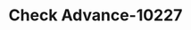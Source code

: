 ---
f_zip-code: 41031
f_state-code: KY
title: Check Advance-10227
f_phone: 859-234-6883
f_city-only: Cynthiana
f_address: 105 E Bridge Street Cynthiana
f_location-unique-id: '10227'
slug: check-advance-10227
updated-on: '2024-05-30T13:46:58.046Z'
created-on: '2024-05-30T13:36:59.803Z'
published-on: '2024-05-30T13:54:32.469Z'
f_city-state: cms/city/cynthiana-ky.md
f_company: cms/company/check-advance.md
f_state: cms/state/kentucky.md
layout: '[payday-loan].html'
tags: payday-loan
---